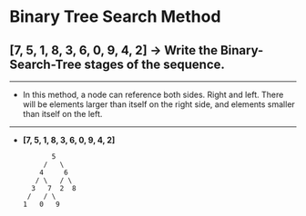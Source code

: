 # Binary Tree Search Method

**[7, 5, 1, 8, 3, 6, 0, 9, 4, 2]** -> Write the Binary-Search-Tree stages of the sequence.
---

---

* In this method, a node can reference both sides. Right and left. There will be elements larger than itself on the right side, and elements smaller than itself on the left.

---
* **[7, 5, 1, 8, 3, 6, 0, 9, 4, 2]**

             5
           /   \
          4     6
         / \   / \
        3   7  2  8 
       /   / \
      1   0   9